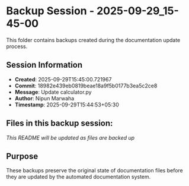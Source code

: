 # Backup Session - 2025-09-29_15-45-00

This folder contains backups created during the documentation update process.

## Session Information
- **Created**: 2025-09-29T15:45:00.721967
- **Commit**: 18982e439eb0819beae18a9f5b0177b3ea5c2ce8
- **Message**: Update calculator.py
- **Author**: Nipun Marwaha
- **Timestamp**: 2025-09-29T15:44:53+05:30

## Files in this backup session:
*This README will be updated as files are backed up*

## Purpose
These backups preserve the original state of documentation files before they are updated by the automated documentation system.
